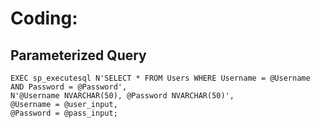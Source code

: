 # Coding:

## Parameterized Query
```mysql
EXEC sp_executesql N'SELECT * FROM Users WHERE Username = @Username AND Password = @Password',
N'@Username NVARCHAR(50), @Password NVARCHAR(50)',
@Username = @user_input,
@Password = @pass_input;
```
